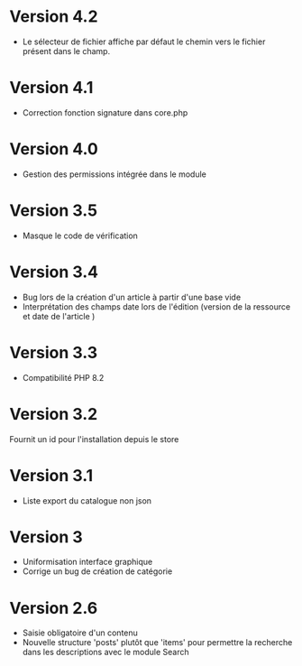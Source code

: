 # Version 4.2
- Le sélecteur de fichier affiche par défaut le chemin vers le fichier présent dans le champ.
# Version 4.1
- Correction fonction signature dans core.php
# Version 4.0
- Gestion des permissions intégrée dans le module
# Version 3.5
- Masque le code de vérification
# Version 3.4
- Bug lors de la création d'un article à partir d'une base vide
- Interprétation des champs date lors de l'édition (version de la ressource et date de l'article )
# Version 3.3
- Compatibilité PHP 8.2
# Version 3.2
 Fournit un id pour l'installation depuis le store
# Version 3.1
- Liste export du catalogue non json
# Version 3
- Uniformisation interface graphique
- Corrige un bug de création de catégorie
# Version 2.6
- Saisie obligatoire d'un contenu
- Nouvelle structure 'posts' plutôt que 'items' pour permettre la recherche dans les descriptions avec le module Search
